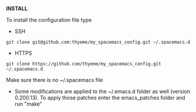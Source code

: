 **INSTALL**

To install the configuration file type

* SSH 
```shell
git clone git@github.com:thyeme/my_spacemacs_config.git ~/.spacemacs.d
```

* HTTPS 
```shell
git clone https://github.com/thyeme/my_spacemacs_config.git ~/.spacemacs.d
```

Make sure there is no ~/.spacemacs file

* Some modifications are applied to the ~/.emacs.d folder as well (version 0.200.13). To apply those patches enter the emacs\_patches folder and run "make"
